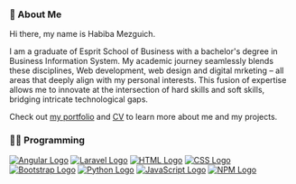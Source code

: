 ### 👩 About Me 

Hi there, my name is Habiba Mezguich.

I am a graduate of Esprit School of Business with a bachelor's degree in Business Information System. My academic journey seamlessly blends these disciplines, Web development, web design and digital mrketing – all areas that deeply align with my personal interests. This fusion of expertise allows me to innovate at the intersection of hard skills and soft skills, bridging intricate technological gaps.

Check out [my portfolio](link_to_portfolio) and [CV](https://drive.google.com/file/d/1RmZqZhve7jeb1iW9ycX_aJItGahFv3IQ/view) to learn more about me and my projects.


### 👨‍💻 Programming

[![Angular Logo](https://www.vectorlogo.zone/logos/angular/angular-ar21.svg)](https://angular.com/)
[![Laravel Logo](https://www.vectorlogo.zone/logos/laravel/laravel-ar21.svg)](https://laravel.com/)
[![HTML Logo](https://www.vectorlogo.zone/logos/w3_html5/w3_html5-ar21.svg)](https://html.com/)
[![CSS Logo](https://www.vectorlogo.zone/logos/w3_css/w3_css-ar21.svg)](https://css.com/)
[![Bootstrap Logo](https://www.vectorlogo.zone/logos/getbootstrap/getbootstrap-ar21.svg)](https://bootstrap.com/)
[![Python Logo](https://www.vectorlogo.zone/logos/python/python-ar21.svg)](https://python.com/)
[![JavaScript Logo](https://www.vectorlogo.zone/logos/javascript/javascript-ar21.svg)](https://javascript.com/)
[![NPM Logo](https://www.vectorlogo.zone/logos/npmjs/npmjs-ar21.svg)](https://npm.com/)
